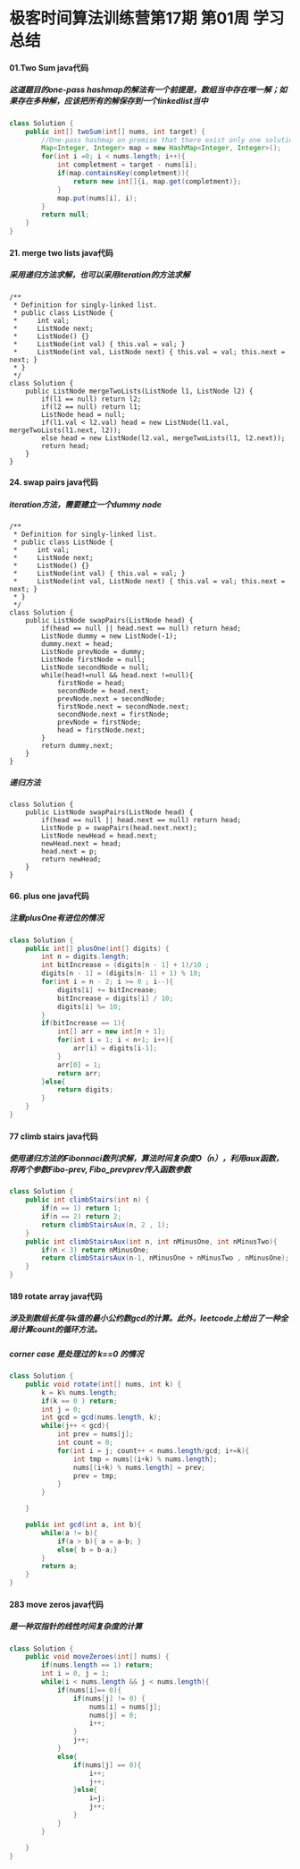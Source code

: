 # 极客时间算法训练营第17期 第01周 学习总结

#### 01.Two Sum java代码
##### 这道题目的one-pass hashmap的解法有一个前提是，数组当中存在唯一解；如果存在多种解，应该把所有的解保存到一个linkedlist当中
```java
class Solution {
    public int[] twoSum(int[] nums, int target) {
        //One-pass hashmap on premise that there exist only one solution
        Map<Integer, Integer> map = new HashMap<Integer, Integer>();
        for(int i =0; i < nums.length; i++){
            int completment = target - nums[i];
            if(map.containsKey(completment)){
                return new int[]{i, map.get(completment)};
            }
            map.put(nums[i], i);
        }
        return null;
    }
}
```

#### 21. merge two lists java代码
##### 采用递归方法求解，也可以采用iteration的方法求解
    /**
     * Definition for singly-linked list.
     * public class ListNode {
     *     int val;
     *     ListNode next;
     *     ListNode() {}
     *     ListNode(int val) { this.val = val; }
     *     ListNode(int val, ListNode next) { this.val = val; this.next = next; }
     * }
     */
    class Solution {
        public ListNode mergeTwoLists(ListNode l1, ListNode l2) {
            if(l1 == null) return l2;
            if(l2 == null) return l1;
            ListNode head = null;
            if(l1.val < l2.val) head = new ListNode(l1.val, mergeTwoLists(l1.next, l2));
            else head = new ListNode(l2.val, mergeTwoLists(l1, l2.next));
            return head;
        }
    }

#### 24. swap pairs java代码

##### iteration方法，需要建立一个dummy node
    /**
     * Definition for singly-linked list.
     * public class ListNode {
     *     int val;
     *     ListNode next;
     *     ListNode() {}
     *     ListNode(int val) { this.val = val; }
     *     ListNode(int val, ListNode next) { this.val = val; this.next = next; }
     * }
     */
    class Solution {
        public ListNode swapPairs(ListNode head) {
            if(head == null || head.next == null) return head;
            ListNode dummy = new ListNode(-1);
            dummy.next = head;
            ListNode prevNode = dummy;
            ListNode firstNode = null;
            ListNode secondNode = null;
            while(head!=null && head.next !=null){
                firstNode = head;
                secondNode = head.next;
                prevNode.next = secondNode;
                firstNode.next = secondNode.next;
                secondNode.next = firstNode;
                prevNode = firstNode;
                head = firstNode.next;
            }
            return dummy.next;
        }
    }

##### 递归方法
    class Solution {
        public ListNode swapPairs(ListNode head) {
            if(head == null || head.next == null) return head;
            ListNode p = swapPairs(head.next.next);
            ListNode newHead = head.next;
            newHead.next = head;
            head.next = p;
            return newHead;
        }
    }

#### 66. plus one java代码
##### 注意plusOne有进位的情况
```java
class Solution {
    public int[] plusOne(int[] digits) {
        int n = digits.length;
        int bitIncrease = (digits[n - 1] + 1)/10 ;
        digits[n - 1] = (digits[n- 1] + 1) % 10;
        for(int i = n - 2; i >= 0 ; i--){
            digits[i] += bitIncrease;
            bitIncrease = digits[i] / 10;
            digits[i] %= 10;
        }
        if(bitIncrease == 1){
            int[] arr = new int[n + 1];
            for(int i = 1; i < n+1; i++){
                arr[i] = digits[i-1];
            }
            arr[0] = 1;
            return arr;
        }else{
            return digits;
        }
    }
}
```
#### 77 climb stairs java代码
##### 使用递归方法的Fibonnaci数列求解，算法时间复杂度O（n），利用aux函数，将两个参数Fibo-prev, Fibo_prevprev传入函数参数
```java
class Solution {
    public int climbStairs(int n) {
        if(n == 1) return 1;
        if(n == 2) return 2;
        return climbStairsAux(n, 2 , 1);
    }
    public int climbStairsAux(int n, int nMinusOne, int nMinusTwo){
        if(n < 3) return nMinusOne;
        return climbStairsAux(n-1, nMinusOne + nMinusTwo , nMinusOne);
    }
}
```

#### 189 rotate array java代码
##### 涉及到数组长度与k值的最小公约数gcd的计算。此外，leetcode上给出了一种全局计算count的循环方法。
##### corner case 是处理过的 k==0 的情况
```java
class Solution {
    public void rotate(int[] nums, int k) {
        k = k% nums.length;
        if(k == 0 ) return;
        int j = 0;
        int gcd = gcd(nums.length, k);
        while(j++ < gcd){
            int prev = nums[j];
            int count = 0;
            for(int i = j; count++ < nums.length/gcd; i+=k){
                int tmp = nums[(i+k) % nums.length];
                nums[(i+k) % nums.length] = prev;
                prev = tmp;
            }
        }

    }

    public int gcd(int a, int b){
        while(a != b){
            if(a > b){ a = a-b; }
            else{ b = b-a;}
        }
        return a;
    }
}
```
#### 283 move zeros java代码
##### 是一种双指针的线性时间复杂度的计算
```java
class Solution {
    public void moveZeroes(int[] nums) {
        if(nums.length == 1) return;
        int i = 0, j = 1;
        while(i < nums.length && j < nums.length){
            if(nums[i]== 0){
                if(nums[j] != 0) {
                    nums[i] = nums[j];
                    nums[j] = 0;
                    i++;
                }
                j++;
            }
            else{
                if(nums[j] == 0){
                    i++;
                    j++;
                }else{
                    i=j;
                    j++;
                }
            }
        }

    }
}
```
